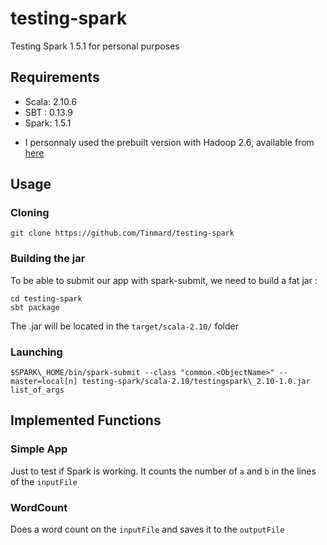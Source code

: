 # testing-spark
Testing Spark 1.5.1 for personal purposes

## Requirements

 * Scala: 2.10.6
 * SBT : 0.13.9
 * Spark: 1.5.1 
 - I personnaly used the prebuilt version with Hadoop 2.6, available from [here](http://www.apache.org/dyn/closer.lua/spark/spark-1.5.1/spark-1.5.1-bin-hadoop2.6.tgz)

## Usage

### Cloning

`git clone https://github.com/Tinmard/testing-spark`

### Building the jar

To be able to submit our app with spark-submit, we need to build a fat jar :

```
cd testing-spark
sbt package
```

The .jar will be located in the `target/scala-2.10/` folder

### Launching
  
`$SPARK\_HOME/bin/spark-submit --class "common.<ObjectName>" --master=local[n] testing-spark/scala-2.10/testingspark\_2.10-1.0.jar list_of_args`

## Implemented Functions

### Simple App

Just to test if Spark is working. It counts the number of `a` and `b` in the lines of the `inputFile`

### WordCount

Does a word count on the `inputFile` and saves it to the `outputFile`



